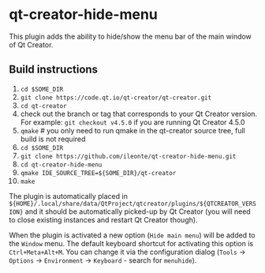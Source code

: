 # qt-creator-hide-menu

This plugin adds the ability to hide/show the menu bar of the main window of Qt Creator.

## Build instructions

1. `cd $SOME_DIR`
1. `git clone https://code.qt.io/qt-creator/qt-creator.git`
1. `cd qt-creator`
1. check out the branch or tag that corresponds to your Qt Creator version. For example: `git checkout v4.5.0` if you are running Qt Creator 4.5.0
1. `qmake`   # you only need to run qmake in the qt-creator source tree, full build is not required
1. `cd $SOME_DIR`
1. `git clone https://github.com/ileonte/qt-creator-hide-menu.git`
1. `cd qt-creator-hide-menu`
1. `qmake IDE_SOURCE_TREE=${SOME_DIR}/qt-creator`
1. `make`

The plugin is automatically placed in `${HOME}/.local/share/data/QtProject/qtcreator/plugins/${QTCREATOR_VERSION}` and it 
should be automatically picked-up by Qt Creator (you will need to close existing instances and restart Qt Creator though).

When the plugin is activated a new option (`Hide main menu`) will be added to the `Window` menu. The default keyboard shortcut for activating this option is `Ctrl+Meta+Alt+M`. You can change it via the configuration dialog
(`Tools` -> `Options` -> `Environment` -> `Keyboard` - search for `menuhide`).

